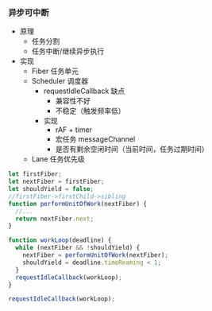 ### 异步可中断

- 原理
  - 任务分割
  - 任务中断/继续异步执行
- 实现
  - Fiber 任务单元
  - Scheduler 调度器
    - requestIdleCallback 缺点
      - 兼容性不好
      - 不稳定（触发频率低）
    - 实现
      - rAF + timer
      - 宏任务 messageChannel
      - 是否有剩余空闲时间（当前时间，任务过期时间）
  - Lane 任务优先级

```javascript
let firstFiber;
let nextFiber = firstFiber;
let shouldYield = false;
//firstFiber->firstChild->sibling
function performUnitOfWork(nextFiber) {
  //...
  return nextFiber.next;
}

function workLoop(deadline) {
  while (nextFiber && !shouldYield) {
    nextFiber = performUnitOfWork(nextFiber);
    shouldYield = deadline.timeReaming < 1;
  }
  requestIdleCallback(workLoop);
}

requestIdleCallback(workLoop);
```
